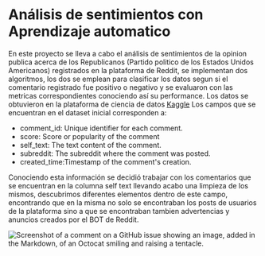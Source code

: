 # Análisis de sentimientos con Aprendizaje automatico

En este proyecto se lleva a cabo el análisis de sentimientos de la opinion publica acerca de los Republicanos (Partido politico de los Estados Unidos Americanos)  registrados en la plataforma de Reddit,
se implementan dos algoritmos, los dos se emplean para clasificar los datos segun si el comentario registrado fue positivo o negativo y se evaluaron con las metricas correspondientes conociendo así su performance.
Los datos se obtuvieron en la plataforma de ciencia de datos [Kaggle](https://www.kaggle.com/datasets/asaniczka/public-opinion-on-republicans-daily-updated)
Los campos que se encuentran en el dataset inicial corresponden a:

- comment_id: Unique identifier for each comment.
- score: Score or popularity of the comment
- self_text: The text content of the comment.
- subreddit: The subreddit where the comment was posted. 
- created_time:Timestamp of the comment's creation. 

Conociendo esta información se decidió trabajar con los comentarios que se encuentran en la columna self text llevando acabo una limpieza de los mismos, descubrimos diferentes elementos dentro de este campo, encontrando que en la
misma no solo se encontraban los posts de usuarios de la plataforma sino a que se encontraban tambien advertencias y anuncios creados por el BOT de Reddit.


![Screenshot of a comment on a GitHub issue showing an image, added in the Markdown, of an Octocat smiling and raising a tentacle.]([https://myoctocat.com/assets/images/base-octocat.svg](https://github.com/Ulimax/Analisis-de-sentimientos-mediante-SVM-y-RF/blob/main/randomForest1.png)https://github.com/Ulimax/Analisis-de-sentimientos-mediante-SVM-y-RF/blob/main/randomForest1.png)

